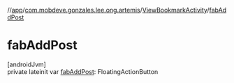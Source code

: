 //[app](../../../index.md)/[com.mobdeve.gonzales.lee.ong.artemis](../index.md)/[ViewBookmarkActivity](index.md)/[fabAddPost](fab-add-post.md)

# fabAddPost

[androidJvm]\
private lateinit var [fabAddPost](fab-add-post.md): FloatingActionButton
